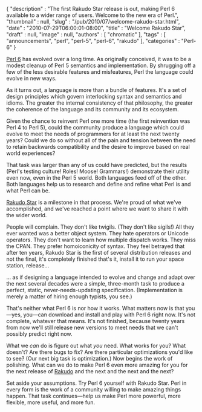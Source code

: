 {
   "description" : "The first Rakudo Star release is out, making Perl 6 available to a wider range of users.  Welcome to the new era of Perl.",
   "thumbnail" : null,
   "slug" : "/pub/2010/07/welcome-rakudo-star.html",
   "date" : "2010-07-29T06:00:01-08:00",
   "title" : "Welcome Rakudo Star",
   "draft" : null,
   "image" : null,
   "authors" : [
      "chromatic"
   ],
   "tags" : [
      "announcements",
      "perl",
      "perl-5",
      "perl-6",
      "rakudo"
   ],
   "categories" : "Perl-6"
}





[Perl 6](http://www.perl6.org/) has evolved over a long time. As
originally conceived, it was to be a modest cleanup of Perl 5 semantics
and implementation. By shrugging off a few of the less desirable
features and misfeatures, Perl the language could evolve in new ways.

As it turns out, a language is more than a bundle of features. It's a
set of design principles which govern interlocking syntax and semantics
and idioms. The greater the internal consistency of that philosophy, the
greater the coherence of the language and its community and its
ecosystem.

Given the chance to reinvent Perl one more time (the first reinvention
was Perl 4 to Perl 5), could the community produce a language which
could evolve to meet the needs of programmers for at least the next
twenty years? Could we do so without all of the pain and tension between
the need to retain backwards compatibility and the desire to improve
based on real world experiences?

That task was larger than any of us could have predicted, but the
results (Perl's testing culture! Roles! Moose! Grammars!) demonstrate
their utility even now, even in the Perl 5 world. Both languages feed
off of the other. Both languages help us to research and define and
refine what Perl is and what Perl can be.

[Rakudo Star](http://rakudo.org/announce/rakudo-star/2010.07) is a
milestone in that process. We're proud of what we've accomplished, and
we've reached a point where we want to share it with the wider world.

People will complain. They don't like twigils. (They don't like sigils!)
All they ever wanted was a better object system. They hate operators or
Unicode operators. They don't want to learn how multiple dispatch works.
They miss the CPAN. They prefer homoiconicity of syntax. They feel
betrayed that after ten years, Rakudo Star is the first of several
distribution releases and not the final, it's completely finished that's
it, install it to run your space station, release...

... as if designing a language intended to evolve and change and adapt
over the next several decades were a simple, three-month task to produce
a perfect, static, never-needs-updating specification. (Implementation
is merely a matter of hiring enough typists, you see.)

That's neither what Perl 6 is nor how it works. What matters now is that
you—yes, you—can download and install and play with Perl 6 right now.
It's not complete, whatever that means. It's not finished, because
twenty years from now we'll still release new versions to meet needs
that we can't possibly predict right now.

What we *can* do is figure out what *you* need. What works for you? What
doesn't? Are there bugs to fix? Are there particular optimizations you'd
like to see? (Our next big task is optimization.) Now begins the work of
polishing. What can we do to make Perl 6 even more amazing for you for
the next release of [Rakudo](http://www.rakudo.org/) and the next and
the next and the next?

Set aside your assumptions. Try Perl 6 yourself with Rakudo Star. Perl
in every form is the work of a community willing to make amazing things
happen. That task continues—help us make Perl more powerful, more
flexible, more useful, and more fun.


